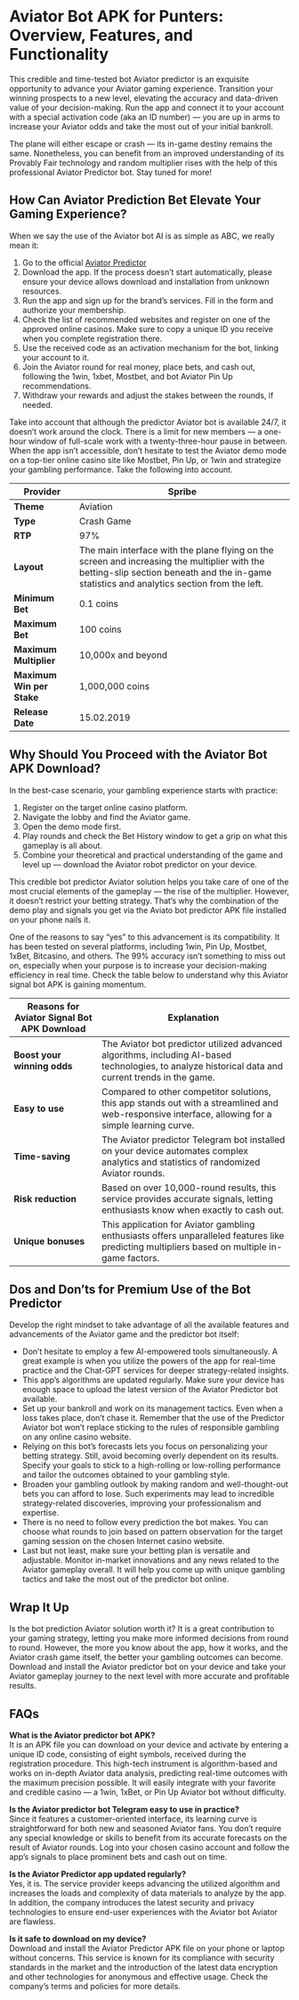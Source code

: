 # Aviator Bot APK for Punters: Overview, Features, and Functionality

This credible and time-tested bot Aviator predictor is an exquisite opportunity to advance your Aviator gaming experience. Transition your winning prospects to a new level, elevating the accuracy and data-driven value of your decision-making. Run the app and connect it to your account with a special activation code (aka an ID number) — you are up in arms to increase your Aviator odds and take the most out of your initial bankroll.

The plane will either escape or crash — its in-game destiny remains the same. Nonetheless, you can benefit from an improved understanding of its Provably Fair technology and random multiplier rises with the help of this professional Aviator Predictor bot. Stay tuned for more!

## How Can Aviator Prediction Bet Elevate Your Gaming Experience?

When we say the use of the Aviator bot AI is as simple as ABC, we really mean it:

1. Go to the official [Aviator Predictor](https://aviatorpredictions.in)
2. Download the app. If the process doesn’t start automatically, please ensure your device allows download and installation from unknown resources.
3. Run the app and sign up for the brand’s services. Fill in the form and authorize your membership.
4. Check the list of recommended websites and register on one of the approved online casinos. Make sure to copy a unique ID you receive when you complete registration there.
5. Use the received code as an activation mechanism for the bot, linking your account to it.
6. Join the Aviator round for real money, place bets, and cash out, following the 1win, 1xbet, Mostbet, and bot Aviator Pin Up recommendations.
7. Withdraw your rewards and adjust the stakes between the rounds, if needed.

Take into account that although the predictor Aviator bot is available 24/7, it doesn’t work around the clock. There is a limit for new members — a one-hour window of full-scale work with a twenty-three-hour pause in between. When the app isn’t accessible, don’t hesitate to test the Aviator demo mode on a top-tier online casino site like Mostbet, Pin Up, or 1win and strategize your gambling performance. Take the following into account.

| **Provider**           | Spribe                                                              |
|-------------------------|--------------------------------------------------------------------|
| **Theme**              | Aviation                                                          |
| **Type**               | Crash Game                                                        |
| **RTP**                | 97%                                                               |
| **Layout**             | The main interface with the plane flying on the screen and increasing the multiplier with the betting-slip section beneath and the in-game statistics and analytics section from the left. |
| **Minimum Bet**        | 0.1 coins                                                         |
| **Maximum Bet**        | 100 coins                                                         |
| **Maximum Multiplier** | 10,000x and beyond                                                |
| **Maximum Win per Stake** | 1,000,000 coins                                                  |
| **Release Date**       | 15.02.2019                                                        |

## Why Should You Proceed with the Aviator Bot APK Download?

In the best-case scenario, your gambling experience starts with practice:

1. Register on the target online casino platform.
2. Navigate the lobby and find the Aviator game.
3. Open the demo mode first.
4. Play rounds and check the Bet History window to get a grip on what this gameplay is all about.
5. Combine your theoretical and practical understanding of the game and level up — download the Aviator robot predictor on your device.

This credible bot predictor Aviator solution helps you take care of one of the most crucial elements of the gameplay — the rise of the multiplier. However, it doesn’t restrict your betting strategy. That’s why the combination of the demo play and signals you get via the Aviato bot predictor APK file installed on your phone nails it.

One of the reasons to say “yes” to this advancement is its compatibility. It has been tested on several platforms, including 1win, Pin Up, Mostbet, 1xBet, Bitcasino, and others. The 99% accuracy isn’t something to miss out on, especially when your purpose is to increase your decision-making efficiency in real time. Check the table below to understand why this Aviator signal bot APK is gaining momentum.

| **Reasons for Aviator Signal Bot APK Download** | **Explanation** |
|------------------------------------------------|--------------------------------------------------------------------------------------------------------------------------------------------------|
| **Boost your winning odds**                    | The Aviator bot predictor utilized advanced algorithms, including AI-based technologies, to analyze historical data and current trends in the game. |
| **Easy to use**                                | Compared to other competitor solutions, this app stands out with a streamlined and web-responsive interface, allowing for a simple learning curve.    |
| **Time-saving**                                | The Aviator predictor Telegram bot installed on your device automates complex analytics and statistics of randomized Aviator rounds.                  |
| **Risk reduction**                             | Based on over 10,000-round results, this service provides accurate signals, letting enthusiasts know when exactly to cash out.                       |
| **Unique bonuses**                             | This application for Aviator gambling enthusiasts offers unparalleled features like predicting multipliers based on multiple in-game factors.        |

## Dos and Don’ts for Premium Use of the Bot Predictor

Develop the right mindset to take advantage of all the available features and advancements of the Aviator game and the predictor bot itself:

- Don’t hesitate to employ a few AI-empowered tools simultaneously. A great example is when you utilize the powers of the app for real-time practice and the Chat-GPT services for deeper strategy-related insights.
- This app’s algorithms are updated regularly. Make sure your device has enough space to upload the latest version of the Aviator Predictor bot available.
- Set up your bankroll and work on its management tactics. Even when a loss takes place, don’t chase it. Remember that the use of the Predictor Aviator bot won’t replace sticking to the rules of responsible gambling on any online casino website.
- Relying on this bot’s forecasts lets you focus on personalizing your betting strategy. Still, avoid becoming overly dependent on its results. Specify your goals to stick to a high-rolling or low-rolling performance and tailor the outcomes obtained to your gambling style.
- Broaden your gambling outlook by making random and well-thought-out bets you can afford to lose. Such experiments may lead to incredible strategy-related discoveries, improving your professionalism and expertise.
- There is no need to follow every prediction the bot makes. You can choose what rounds to join based on pattern observation for the target gaming session on the chosen Internet casino website.
- Last but not least, make sure your betting plan is versatile and adjustable. Monitor in-market innovations and any news related to the Aviator gameplay overall. It will help you come up with unique gambling tactics and take the most out of the predictor bot online.

## Wrap It Up

Is the bot prediction Aviator solution worth it? It is a great contribution to your gaming strategy, letting you make more informed decisions from round to round. However, the more you know about the app, how it works, and the Aviator crash game itself, the better your gambling outcomes can become. Download and install the Aviator predictor bot on your device and take your Aviator gameplay journey to the next level with more accurate and profitable results.

## FAQs

**What is the Aviator predictor bot APK?**  
It is an APK file you can download on your device and activate by entering a unique ID code, consisting of eight symbols, received during the registration procedure. This high-tech instrument is algorithm-based and works on in-depth Aviator data analysis, predicting real-time outcomes with the maximum precision possible. It will easily integrate with your favorite and credible casino — a 1win, 1xBet, or Pin Up Aviator bot without difficulty.

**Is the Aviator predictor bot Telegram easy to use in practice?**  
Since it features a customer-oriented interface, its learning curve is straightforward for both new and seasoned Aviator fans. You don’t require any special knowledge or skills to benefit from its accurate forecasts on the result of Aviator rounds. Log into your chosen casino account and follow the app’s signals to place prominent bets and cash out on time.

**Is the Aviator Predictor app updated regularly?**  
Yes, it is. The service provider keeps advancing the utilized algorithm and increases the loads and complexity of data materials to analyze by the app. In addition, the company introduces the latest security and privacy technologies to ensure end-user experiences with the Aviator bot Aviator are flawless.

**Is it safe to download on my device?**  
Download and install the Aviator Predictor APK file on your phone or laptop without concerns. This service is known for its compliance with security standards in the market and the introduction of the latest data encryption and other technologies for anonymous and effective usage. Check the company’s terms and policies for more details.
